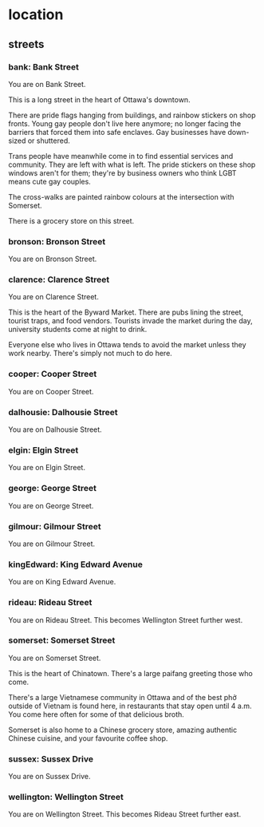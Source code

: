 # location

## streets

### bank: Bank Street

You are on Bank Street.

This is a long street in the heart of Ottawa's downtown.

There are pride flags hanging from buildings, and rainbow stickers on shop
fronts. Young gay people don't live here anymore; no longer facing the barriers
that forced them into safe enclaves. Gay businesses have down-sized or
shuttered.

Trans people have meanwhile come in to find essential services and community. 
They are left with what is left. The pride stickers on these shop windows aren't
for them; they're by business owners who think LGBT means cute gay couples.

The cross-walks are painted rainbow colours at the intersection with Somerset.

There is a grocery store on this street.

### bronson: Bronson Street

You are on Bronson Street.

### clarence: Clarence Street

You are on Clarence Street.

This is the heart of the Byward Market. There are pubs lining the street,
tourist traps, and food vendors. Tourists invade the market during the day,
university students come at night to drink.

Everyone else who lives in Ottawa tends to avoid the market unless they work 
nearby. There's simply not much to do here.

### cooper: Cooper Street

You are on Cooper Street.

### dalhousie: Dalhousie Street

You are on Dalhousie Street.

### elgin: Elgin Street

You are on Elgin Street.

### george: George Street

You are on George Street.

### gilmour: Gilmour Street

You are on Gilmour Street.

### kingEdward: King Edward Avenue

You are on King Edward Avenue.

### rideau: Rideau Street

You are on Rideau Street. This becomes Wellington Street further west.

### somerset: Somerset Street

You are on Somerset Street.

This is the heart of Chinatown. There's a large paifang greeting those
who come. 

There's a large Vietnamese community in Ottawa and of the best phở outside of
Vietnam is found here, in restaurants that stay open until 4 a.m. You come here
often for some of that delicious broth.

Somerset is also home to a Chinese grocery store, amazing authentic Chinese
cuisine, and your favourite coffee shop.

### sussex: Sussex Drive

You are on Sussex Drive.

### wellington: Wellington Street

You are on Wellington Street. This becomes Rideau Street further east.


